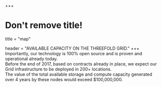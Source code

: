 +++
# Don't remove title!
title = "map"

header = "AVAILABLE CAPACITY ON THE THREEFOLD GRID."
+++
Importantly, our technology is 100% open source and is proven and operational already today.  <br> Before the end of 2017, based on contracts already in place, we expect our Grid infrastructure to be  deployed in 200+ locations. <br> The value of the total available storage and compute capacity generated over 4 years by these  nodes would exceed $100,000,000.
